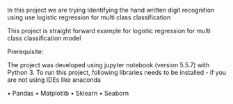 In this project we are trying Identifying the hand written digit recognition using use logistic regression for multi class classification




This project is straight forward example for logistic regression for multi class classification model


Prerequisite:

The project was developed using jupyter notebook (version 5.5.7) with Python 3.
To run this project, following libraries needs to be installed - if you are not using IDEs like anaconda

•	Pandas
•	Matplotlib
•	Sklearn
•	Seaborn
